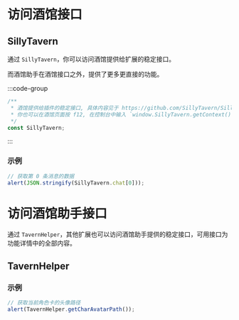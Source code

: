 # 访问酒馆接口

<CustomTOC />

## SillyTavern

通过 `SillyTavern`，你可以访问酒馆提供给扩展的稳定接口。

而酒馆助手在酒馆接口之外，提供了更多更直接的功能。

:::code-group

```typescript [SillyTavern]
/**
 * 酒馆提供给插件的稳定接口, 具体内容见于 https://github.com/SillyTavern/SillyTavern/blob/release/public/scripts/st-context.js#L76
 * 你也可以在酒馆页面按 f12, 在控制台中输入 `window.SillyTavern.getContext()` 来查看当前酒馆所提供的接口
 */
const SillyTavern;
```

:::

### 示例

```typescript
// 获取第 0 条消息的数据
alert(JSON.stringify(SillyTavern.chat[0]));
```

# 访问酒馆助手接口

通过 `TavernHelper`，其他扩展也可以访问酒馆助手提供的稳定接口，可用接口为功能详情中的全部内容。


## TavernHelper

### 示例

```typescript
// 获取当前角色卡的头像路径
alert(TavernHelper.getCharAvatarPath());
```



